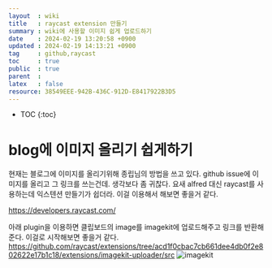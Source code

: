 ```yaml
---
layout  : wiki
title   : raycast extension 만들기
summary : wiki에 사용할 이미지 쉽게 업로드하기 
date    : 2024-02-19 13:20:58 +0900
updated : 2024-02-19 14:13:21 +0900
tag     : github,raycast
toc     : true
public  : true
parent  : 
latex   : false
resource: 38549EEE-942B-436C-912D-E8417922B3D5
---
```

* TOC
{:toc}

# blog에 이미지 올리기 쉽게하기 
현재는 블로그에 이미지를 올리기위해 종립님의 방법을 쓰고 있다. github issue에 이미지를 올리고 그 링크를 쓰는건데. 생각보다 좀 귀찮다.
요새 alfred 대신 raycast를 사용하는데 익스텐션 만들기가 쉽더라. 이걸 이용해서 해보면 좋을거 같다.

https://developers.raycast.com/

아래 plugin을 이용하면 클립보드의 image를 imagekit에 업로드해주고 링크를 반환해준다. 이걸로 시작해보면 좋을거 같다.
https://github.com/raycast/extensions/tree/acd1f0cbac7cb661dee4db0f2e802622e17b1c18/extensions/imagekit-uploader/src
![imagekit](https://ik.imagekit.io/djcholw5z/WQiVuNhahf4a1yG_IF3H7X3u6fJl5gWBt4GH1hTQIgU.png)


